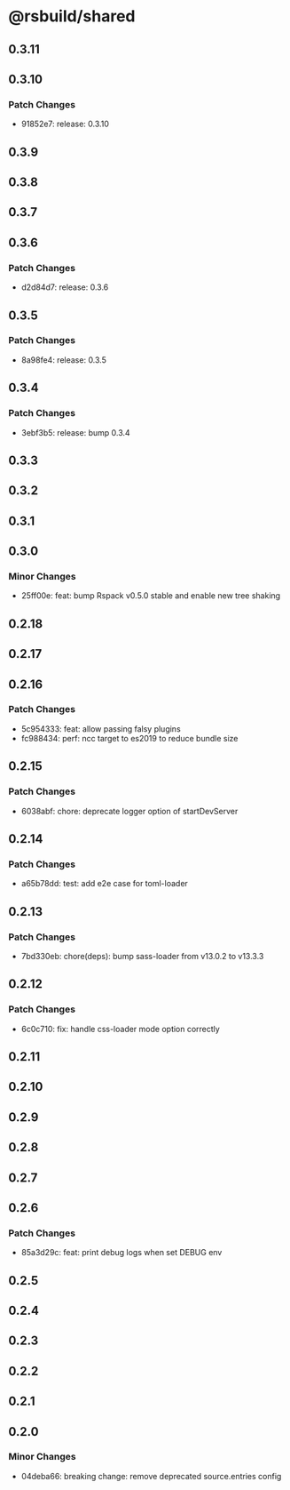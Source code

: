# @rsbuild/shared

## 0.3.11

## 0.3.10

### Patch Changes

- 91852e7: release: 0.3.10

## 0.3.9

## 0.3.8

## 0.3.7

## 0.3.6

### Patch Changes

- d2d84d7: release: 0.3.6

## 0.3.5

### Patch Changes

- 8a98fe4: release: 0.3.5

## 0.3.4

### Patch Changes

- 3ebf3b5: release: bump 0.3.4

## 0.3.3

## 0.3.2

## 0.3.1

## 0.3.0

### Minor Changes

- 25ff00e: feat: bump Rspack v0.5.0 stable and enable new tree shaking

## 0.2.18

## 0.2.17

## 0.2.16

### Patch Changes

- 5c954333: feat: allow passing falsy plugins
- fc988434: perf: ncc target to es2019 to reduce bundle size

## 0.2.15

### Patch Changes

- 6038abf: chore: deprecate logger option of startDevServer

## 0.2.14

### Patch Changes

- a65b78dd: test: add e2e case for toml-loader

## 0.2.13

### Patch Changes

- 7bd330eb: chore(deps): bump sass-loader from v13.0.2 to v13.3.3

## 0.2.12

### Patch Changes

- 6c0c710: fix: handle css-loader mode option correctly

## 0.2.11

## 0.2.10

## 0.2.9

## 0.2.8

## 0.2.7

## 0.2.6

### Patch Changes

- 85a3d29c: feat: print debug logs when set DEBUG env

## 0.2.5

## 0.2.4

## 0.2.3

## 0.2.2

## 0.2.1

## 0.2.0

### Minor Changes

- 04deba66: breaking change: remove deprecated source.entries config
